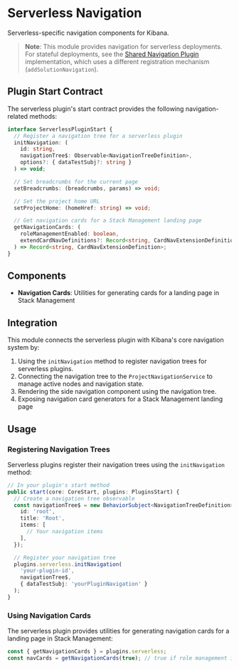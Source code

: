 # Serverless Navigation

Serverless-specific navigation components for Kibana.

> **Note**: This module provides navigation for serverless deployments. For stateful deployments, see the [Shared Navigation Plugin](/src/platform/plugins/shared/navigation/README.md) implementation, which uses a different registration mechanism (`addSolutionNavigation`).

## Plugin Start Contract

The serverless plugin's start contract provides the following navigation-related methods:

```typescript
interface ServerlessPluginStart {
  // Register a navigation tree for a serverless plugin
  initNavigation: (
    id: string,
    navigationTree$: Observable<NavigationTreeDefinition>,
    options?: { dataTestSubj?: string }
  ) => void;

  // Set breadcrumbs for the current page
  setBreadcrumbs: (breadcrumbs, params) => void;

  // Set the project home URL
  setProjectHome: (homeHref: string) => void;

  // Get navigation cards for a Stack Management landing page
  getNavigationCards: (
    roleManagementEnabled: boolean,
    extendCardNavDefinitions?: Record<string, CardNavExtensionDefinition>
  ) => Record<string, CardNavExtensionDefinition>;
}
```

## Components

- **Navigation Cards**: Utilities for generating cards for a landing page in Stack Management

## Integration

This module connects the serverless plugin with Kibana's core navigation system by:

1. Using the `initNavigation` method to register navigation trees for serverless plugins.
2. Connecting the navigation tree to the `ProjectNavigationService` to manage active nodes and navigation state.
3. Rendering the side navigation component using the navigation tree.
4. Exposing navigation card generators for a Stack Management landing page

## Usage

### Registering Navigation Trees

Serverless plugins register their navigation trees using the `initNavigation` method:

```typescript
// In your plugin's start method
public start(core: CoreStart, plugins: PluginsStart) {
  // Create a navigation tree observable
  const navigationTree$ = new BehaviorSubject<NavigationTreeDefinition>({
    id: 'root',
    title: 'Root',
    items: [
      // Your navigation items
    ],
  });

  // Register your navigation tree
  plugins.serverless.initNavigation(
    'your-plugin-id',
    navigationTree$,
    { dataTestSubj: 'yourPluginNavigation' }
  );
}
```

### Using Navigation Cards

The serverless plugin provides utilities for generating navigation cards for a landing page in Stack Management:

```typescript
const { getNavigationCards } = plugins.serverless;
const navCards = getNavigationCards(true); // true if role management is enabled
```
